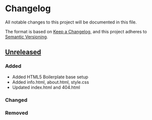 # Changelog

All notable changes to this project will be documented in this file.

The format is based on [Keep a Changelog](https://keepachangelog.com/en/1.0.0/),
and this project adheres to [Semantic Versioning](https://semver.org/spec/v2.0.0.html).

## [Unreleased]

### Added

- Added HTML5 Boilerplate base setup
- Added info.html, about.html, style.css
- Updated index.html and 404.html

### Changed

### Removed

[unreleased]: https://github.com/WMC-AHIF-2021/Kipper-Web/compare/dev...HEAD
